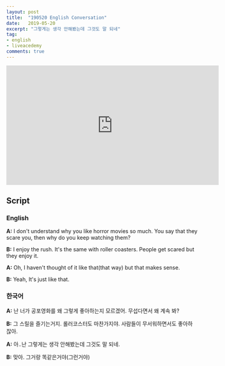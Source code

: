 ```yaml
---
layout: post
title:  "190520 English Conversation"
date:   2019-05-20
excerpt: "그렇게는 생각 안해봤는데 그것도 말 되네"
tag:
- english
- liveacedemy
comments: true
---
```


<iframe width="560" height="315" src="https://www.youtube.com/embed/3BWztW9gG-E" frameborder="0" allow="accelerometer; autoplay; encrypted-media; gyroscope; picture-in-picture" allowfullscreen></iframe>

## Script

### English

**A:** I don't understand why you like horror movies so much. You say that they scare you, then why do you keep watching them?

**B:** I enjoy the rush. It's the same with roller coasters. People get scared but they enjoy it.

**A:** Oh, I haven't thought of it like that(that way) but that makes sense.

**B:** Yeah, It's just like that.

### 한국어

**A:** 난 너가 공포영화를 왜 그렇게 좋아하는지 모르겠어. 무섭다면서 왜 계속 봐?

**B:** 그 스릴을 즐기는거지. 롤러코스터도 마찬가지야. 사람들이 무서워하면서도 좋아하잖아.

**A:** 아..난 그렇게는 생각 안해봤는데 그것도 말 되네.

**B:** 맞아. 그거랑 똑같은거야(그런거야)

